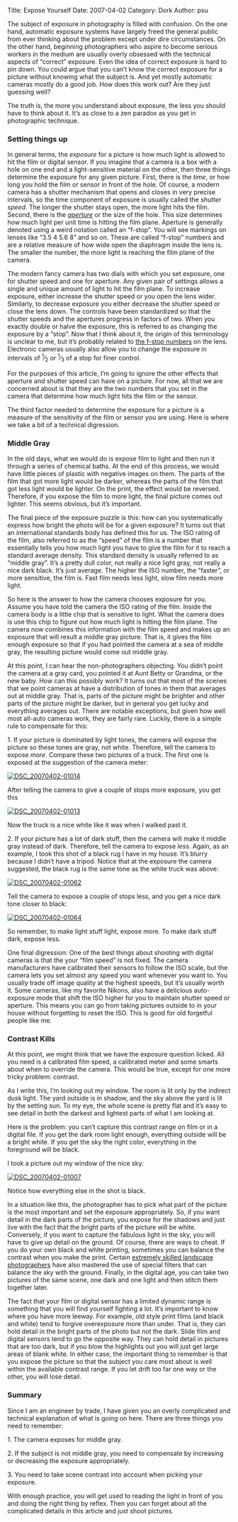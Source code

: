 Title: Expose Yourself
Date: 2007-04-02
Category: Dork
Author: psu

<p>The subject of exposure in photography is filled with confusion. On the one
hand, automatic exposure systems have largely freed the general public from
ever thinking about the problem except under dire circumstances. On the other
hand, beginning photographers who aspire to become serious workers in the
medium are usually overly obsessed with the technical aspects of &ldquo;correct&rdquo;
exposure. Even the idea of correct exposure is hard to pin down. You could
argue that you can&rsquo;t know the correct exposure for a picture without knowing
what the subject is. And yet mostly automatic cameras mostly do a good job.
How does this work out? Are they just guessing well?</p>

<p>The truth is, the more you understand about exposure, the less you should have
to think about it. It&rsquo;s as close to a zen paradox as you get in photographic
technique.</p>

<h3 id="setting-things-up:1a1129059490b3ca9a1a8c4b4486ab72">Setting things up</h3>

<p>In general terms, the <em>exposure</em> for a picture is how much light is allowed to
hit the film or digital sensor. If you imagine that a camera is a box with a
hole on one end and a light-sensitive material on the other, then three things
determine the exposure for any given picture. First, there is the <em>time</em>, or
how long you hold the film or sensor in front of the hole. Of course, a modern
camera has a shutter mechanism that opens and closes in very precise
intervals, so the time component of exposure is usually called the <em>shutter
speed</em>. The longer the shutter stays open, the more light hits the film.
Second, there is the <a href="http://en.wikipedia.org/wiki/Aperture"><em>aperture</em></a> or
the size of the hole. This size determines how much light per unit time is
hitting the film plane. Aperture is generally denoted using a weird notation
called an &ldquo;f-stop&rdquo;. You will see markings on lenses like &ldquo;3.5 4 5.6 8&rdquo; and so
on. These are called &ldquo;f-stop&rdquo; numbers and are a relative measure of how wide
open the diaphragm inside the lens is. The smaller the number, the more light
is reaching the film plane of the camera.</p>

<p>The modern fancy camera has two dials with which you set exposure, one for
shutter speed and one for aperture. Any given pair of settings allows a single
and unique amount of light to hit the film plane. To increase exposure, either
increase the shutter speed or you open the lens wider. Similarly, to decrease
exposure you either decrease the shutter speed or close the lens down. The
controls have been standardized so that the shutter speeds and the apertures
progress in factors of two. When you exactly double or halve the exposure,
this is referred to as changing the exposure by a &ldquo;stop&rdquo;. Now that I think
about it, the origin of this terminology is unclear to me, but it&rsquo;s probably
related to <a href="http://en.wikipedia.org/wiki/F-number">the f-stop numbers</a> on the
lens. Electronic cameras usually also allow you to change the exposure in
intervals of <sup>1</sup>&frasl;<sub>2</sub> or <sup>1</sup>&frasl;<sub>3</sub> of a stop for finer control.</p>

<p>For the purposes of this article, I&rsquo;m going to ignore the other effects that
aperture and shutter speed can have on a picture. For now, all that we are
concerned about is that they are the two numbers that you set in the camera
that determine how much light hits the film or the sensor.</p>

<p>The third factor needed to determine the exposure for a picture is a measure
of the sensitivity of the film or sensor you are using. Here is where we take
a bit of a technical digression.</p>

<h3 id="middle-gray:1a1129059490b3ca9a1a8c4b4486ab72">Middle Gray</h3>

<p>In the old days, what we would do is expose film to light and then run it
through a series of chemical baths. At the end of this process, we would have
little pieces of plastic with negative images on them. The parts of the film
that got more light would be darker, whereas the parts of the film that got
less light would be lighter. On the print, the effect would be reversed.
Therefore, if you expose the film to more light, the final picture comes out
lighter. This seems obvious, but it&rsquo;s important.</p>

<p>The final piece of the exposure puzzle is this: how can you systematically
express how bright the photo will be for a given exposure? It turns out that
an international standards body has defined this for us. The ISO rating of the
film, also referred to as the &ldquo;speed&rdquo; of the film is a number that essentially
tells you how much light you have to give the film for it to reach a standard
average density. This standard density is usually referred to as &ldquo;middle
gray&rdquo;. It&rsquo;s a pretty dull color, not really a nice light gray, not really a
nice dark black. It&rsquo;s just average. The higher the ISO number, the &ldquo;faster&rdquo;,
or more sensitive, the film is. Fast film needs less light, slow film needs
more light.</p>

<p>So here is the answer to how the camera chooses exposure for you. Assume you
have told the camera the ISO rating of the film. Inside the camera body is a
little chip that is sensitive to light. What the camera does is use this chip
to figure out how much light is hitting the film plane. The camera now
combines this information with the film speed and makes up an exposure that
will result a middle gray picture. That is, it gives the film enough exposure
so that if you had pointed the camera at a sea of middle gray, the resulting
picture would come out middle gray.</p>

<p>At this point, I can hear the non-photographers objecting. You didn&rsquo;t point
the camera at a gray card, you pointed it at Aunt Betty or Grandma, or the new
baby. How can this possibly work? It turns out that most of the scenes that we
point cameras at have a distribution of tones in them that averages out at
middle gray. That is, parts of the picture might be brighter and other parts
of the picture might be darker, but in general you get lucky and everything
averages out. There are notable exceptions, but given how well most all-auto
cameras work, they are fairly rare. Luckily, there is a simple rule to
compensate for this:</p>

<p>1. If your picture is dominated by light tones, the camera will expose the
picture so these tones are gray, not white. Therefore, tell the camera to
expose <em>more</em>. Compare these two pictures of a truck. The first one is exposed
at the suggestion of the camera meter:</p>

<p><a href="http://www.flickr.com/photos/79904144@N00/4411340640/" title="DSC_20070402-01014 by psu13, on Flickr"><img src="http://farm5.static.flickr.com/4035/4411340640_6afc7f15
ee_m.jpg" alt="DSC_20070402-01014" /></a></p>

<p>After telling the camera to give a couple of stops more exposure, you get this</p>

<p><a href="http://www.flickr.com/photos/79904144@N00/4410573503/" title="DSC_20070402-01013 by psu13, on Flickr"><img src="http://farm3.static.flickr.com/2729/4410573503_575c3c2d
62_m.jpg" alt="DSC_20070402-01013" /></a></p>

<p>Now the truck is a nice white like it was when I walked past it.</p>

<p>2. If your picture has a lot of dark stuff, then the camera will make it
middle gray instead of dark. Therefore, tell the camera to expose <em>less</em>.
Again, as an example, I took this shot of a black rug I have in my house. It&rsquo;s
blurry because I didn&rsquo;t have a tripod. Notice that at the exposure the camera
suggested, the black rug is the same tone as the white truck was above:</p>

<p><a href="http://www.flickr.com/photos/79904144@N00/4411340938/" title="DSC_20070402-01062 by psu13, on Flickr"><img src="http://farm5.static.flickr.com/4042/4411340938_88fe7fa4
d3_m.jpg" alt="DSC_20070402-01062" /></a></p>

<p>Tell the camera to expose a couple of stops less, and you get a nice dark tone
closer to black:</p>

<p><a href="http://www.flickr.com/photos/79904144@N00/4411341064/" title="DSC_20070402-01064 by psu13, on Flickr"><img src="http://farm5.static.flickr.com/4042/4411341064_c362f08f
0c_m.jpg" alt="DSC_20070402-01064" /></a></p>

<p>So remember, to make light stuff light, expose more. To make dark stuff dark,
expose less.</p>

<p>One final digression: One of the best things about shooting with digital
cameras is that the your &ldquo;film speed&rdquo; is not fixed. The camera manufacturers
have calibrated their sensors to follow the ISO scale, but the camera lets you
set almost any speed you want whenever you want to. You usually trade off
image quality at the highest speeds, but it&rsquo;s usually worth it. Some cameras,
like my favorite Nikons, also have a delicious auto-exposure mode that shift
the ISO higher for you to maintain shutter speed or aperture. This means you
can go from taking pictures outside to in your house without forgetting to
reset the ISO. This is good for old forgetful people like me.</p>

<h3 id="contrast-kills:1a1129059490b3ca9a1a8c4b4486ab72">Contrast Kills</h3>

<p>At this point, we might think that we have the exposure question licked. All
you need is a calibrated film speed, a calibrated meter and some smarts about
when to override the camera. This would be true, except for one more tricky
problem: contrast.</p>

<p>As I write this, I&rsquo;m looking out my window. The room is lit only by the
indirect dusk light. The yard outside is in shadow, and the sky above the yard
is lit by the setting sun. To my eye, the whole scene is pretty flat and it&rsquo;s
easy to see detail in both the darkest and lightest parts of what I am looking
at.</p>

<p>Here is the problem: you can&rsquo;t capture this contrast range on film or in a
digital file. If you get the dark room light enough, everything outside will
be a bright white. If you get the sky the right color, everything in the
foreground will be black.</p>

<p>I took a picture out my window of the nice sky:</p>

<p><a href="http://www.flickr.com/photos/79904144@N00/4410573407/" title="DSC_20070402-01007 by psu13, on Flickr"><img src="http://farm5.static.flickr.com/4036/4410573407_b6123162
4a_m.jpg" alt="DSC_20070402-01007" /></a></p>

<p>Notice how everything else in the shot is black.</p>

<p>In a situation like this, the photographer has to pick what part of the
picture is the most important and set the exposure appropriately. So, if you
want detail in the dark parts of the picture, you expose for the shadows and
just live with the fact that the bright parts of the picture will be white.
Conversely, if you want to capture the fabulous light in the sky, you will
have to give up detail on the ground. Of course, there are ways to cheat. If
you do your own black and white printing, sometimes you can balance the
contrast when you make the print. Certain <a href="http://mountainlight.com/filters.html">extremely skilled landscape
photographers</a> have also mastered the
use of special filters that can balance the sky with the ground. Finally, in
the digital age, you can take two pictures of the same scene, one dark and one
light and then stitch them together later.</p>

<p>The fact that your film or digital sensor has a limited dynamic range is
something that you will find yourself fighting a lot. It&rsquo;s important to know
where you have more leeway. For example, old style print films (and black and
white) tend to forgive overexposure more than under. That is, they can hold
detail in the bright parts of the photo but not the dark. Slide film and
digital sensors tend to go the opposite way. They can hold detail in pictures
that are too dark, but if you blow the highlights out you will just get large
areas of blank white. In either case, the important thing to remember is that
you expose the picture so that the subject you care most about is well within
the available contrast range. If you let drift too far one way or the other,
you will lose detail.</p>

<h3 id="summary:1a1129059490b3ca9a1a8c4b4486ab72">Summary</h3>

<p>Since I am an engineer by trade, I have given you an overly complicated and
technical explanation of what is going on here. There are three things you
need to remember:</p>

<p>1. The camera exposes for middle gray.</p>

<p>2. If the subject is not middle gray, you need to compensate by increasing or
decreasing the exposure appropriately.</p>

<p>3. You need to take scene contrast into account when picking your exposure.</p>

<p>With enough practice, you will get used to reading the light in front of you
and doing the right thing by reflex. Then you can forget about all the
complicated details in this article and just shoot pictures.</p>

  </div>
</div>

